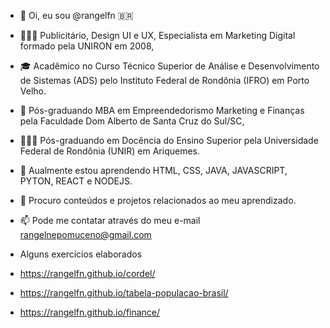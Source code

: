 - 👋 Oi, eu sou @rangelfn :brazil:
- 🧑🏽‍🎓 Publicitário, Design UI e UX, Especialista em Marketing Digital formado pela UNIRON em 2008,
- 🎓 Acadêmico no Curso Técnico Superior de Análise e Desenvolvimento de Sistemas (ADS) pelo Instituto Federal de Rondônia (IFRO) em Porto Velho.
- 🚀 Pós-graduando MBA em Empreendedorismo Marketing e Finanças pela Faculdade Dom Alberto de Santa Cruz do Sul/SC,
- 🧑🏻‍🏫 Pós-graduando em Docência do Ensino Superior pela Universidade Federal de Rondônia (UNIR) em Ariquemes.
- 🌱 Aualmente estou aprendendo HTML, CSS, JAVA, JAVASCRIPT, PYTON, REACT e NODEJS.
- 💞️ Procuro conteúdos e projetos relacionados ao meu aprendizado.
- 📫 Pode me contatar através do meu e-mail rangelnepomuceno@gmail.com
 
- Alguns exercícios elaborados
- https://rangelfn.github.io/cordel/
- https://rangelfn.github.io/tabela-populacao-brasil/
- https://rangelfn.github.io/finance/

<!---
rangelfn/rangelfn is a ✨ special ✨ repository because its `README.md` (this file) appears on your GitHub profile.
You can click the Preview link to take a look at your changes.
--->
